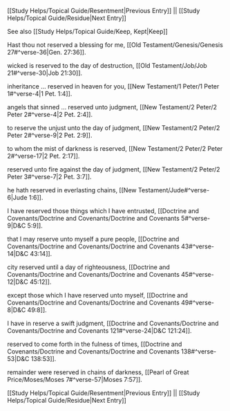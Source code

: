 [[Study Helps/Topical Guide/Resentment|Previous Entry]]  ||  [[Study Helps/Topical Guide/Residue|Next Entry]]

 See also [[Study Helps/Topical Guide/Keep, Kept|Keep]]

 Hast thou not reserved a blessing for me, [[Old Testament/Genesis/Genesis 27#^verse-36|Gen. 27:36]].

 wicked is reserved to the day of destruction, [[Old Testament/Job/Job 21#^verse-30|Job 21:30]].

 inheritance ... reserved in heaven for you, [[New Testament/1 Peter/1 Peter 1#^verse-4|1 Pet. 1:4]].

 angels that sinned ... reserved unto judgment, [[New Testament/2 Peter/2 Peter 2#^verse-4|2 Pet. 2:4]].

 to reserve the unjust unto the day of judgment, [[New Testament/2 Peter/2 Peter 2#^verse-9|2 Pet. 2:9]].

 to whom the mist of darkness is reserved, [[New Testament/2 Peter/2 Peter 2#^verse-17|2 Pet. 2:17]].

 reserved unto fire against the day of judgment, [[New Testament/2 Peter/2 Peter 3#^verse-7|2 Pet. 3:7]].

 he hath reserved in everlasting chains, [[New Testament/Jude#^verse-6|Jude 1:6]].

 I have reserved those things which I have entrusted, [[Doctrine and Covenants/Doctrine and Covenants/Doctrine and Covenants 5#^verse-9|D&C 5:9]].

 that I may reserve unto myself a pure people, [[Doctrine and Covenants/Doctrine and Covenants/Doctrine and Covenants 43#^verse-14|D&C 43:14]].

 city reserved until a day of righteousness, [[Doctrine and Covenants/Doctrine and Covenants/Doctrine and Covenants 45#^verse-12|D&C 45:12]].

 except those which I have reserved unto myself, [[Doctrine and Covenants/Doctrine and Covenants/Doctrine and Covenants 49#^verse-8|D&C 49:8]].

 I have in reserve a swift judgment, [[Doctrine and Covenants/Doctrine and Covenants/Doctrine and Covenants 121#^verse-24|D&C 121:24]].

 reserved to come forth in the fulness of times, [[Doctrine and Covenants/Doctrine and Covenants/Doctrine and Covenants 138#^verse-53|D&C 138:53]].

 remainder were reserved in chains of darkness, [[Pearl of Great Price/Moses/Moses 7#^verse-57|Moses 7:57]].

[[Study Helps/Topical Guide/Resentment|Previous Entry]]  ||  [[Study Helps/Topical Guide/Residue|Next Entry]]